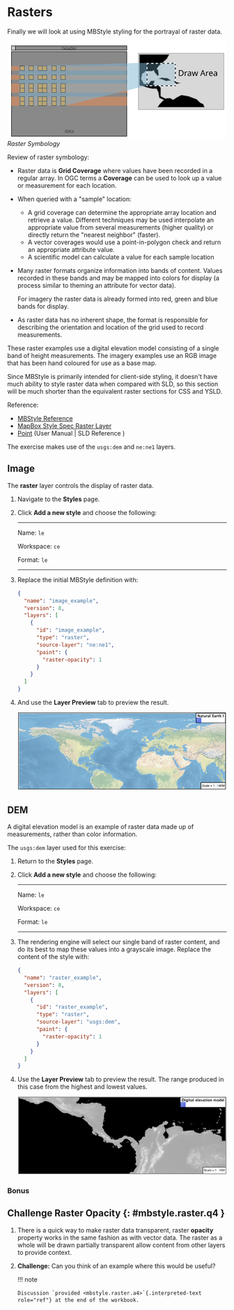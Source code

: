 # Rasters

Finally we will look at using MBStyle styling for the portrayal of raster data.

![](../style/img/RasterSymbology.svg)
*Raster Symbology*

Review of raster symbology:

-   Raster data is **Grid Coverage** where values have been recorded in a regular array. In OGC terms a **Coverage** can be used to look up a value or measurement for each location.

-   When queried with a "sample" location:

    -   A grid coverage can determine the appropriate array location and retrieve a value. Different techniques may be used interpolate an appropriate value from several measurements (higher quality) or directly return the "nearest neighbor" (faster).
    -   A vector coverages would use a point-in-polygon check and return an appropriate attribute value.
    -   A scientific model can calculate a value for each sample location

-   Many raster formats organize information into bands of content. Values recorded in these bands and may be mapped into colors for display (a process similar to theming an attribute for vector data).

    For imagery the raster data is already formed into red, green and blue bands for display.

-   As raster data has no inherent shape, the format is responsible for describing the orientation and location of the grid used to record measurements.

These raster examples use a digital elevation model consisting of a single band of height measurements. The imagery examples use an RGB image that has been hand coloured for use as a base map.

Since MBStyle is primarily intended for client-side styling, it doesn't have much ability to style raster data when compared with SLD, so this section will be much shorter than the equivalent raster sections for CSS and YSLD.

Reference:

-   [MBStyle Reference](../../mbstyle/reference/index.md)
-   [MapBox Style Spec Raster Layer](https://www.mapbox.com/mapbox-gl-js/style-spec/#layers-raster)
-   [Point](../../sld/reference/pointsymbolizer.md) (User Manual | SLD Reference )

The exercise makes use of the `usgs:dem` and `ne:ne1` layers.

## Image

The **raster** layer controls the display of raster data.

1.  Navigate to the **Styles** page.

2.  Click **Add a new style** and choose the following:

      --------------------- -------------------------------------------------
      Name:                 `le`

      Workspace:            `ce`

      Format:               `le`
      --------------------- -------------------------------------------------

3.  Replace the initial MBStyle definition with:

    ``` json
    {
      "name": "image_example",
      "version": 8,
      "layers": [
        {
          "id": "image_example",
          "type": "raster",
          "source-layer": "ne:ne1",
          "paint": {
            "raster-opacity": 1
          }
        }
      ]
    }
    ```

4.  And use the **Layer Preview** tab to preview the result.

    ![image](../style/img/raster_image_1.png)

## DEM

A digital elevation model is an example of raster data made up of measurements, rather than color information.

The `usgs:dem` layer used for this exercise:

1.  Return to the **Styles** page.

2.  Click **Add a new style** and choose the following:

      --------------------- -------------------------------------------------
      Name:                 `le`

      Workspace:            `ce`

      Format:               `le`
      --------------------- -------------------------------------------------

3.  The rendering engine will select our single band of raster content, and do its best to map these values into a grayscale image. Replace the content of the style with:

    ``` json
    {
      "name": "raster_example",
      "version": 8,
      "layers": [
        {
          "id": "raster_example",
          "type": "raster",
          "source-layer": "usgs:dem",
          "paint": {
            "raster-opacity": 1
          }
        }
      ]
    }
    ```

4.  Use the **Layer Preview** tab to preview the result. The range produced in this case from the highest and lowest values.

    ![image](../style/img/raster_dem_1.png)

### Bonus

## Challenge Raster Opacity {: #mbstyle.raster.q4 }

1.  There is a quick way to make raster data transparent, raster **opacity** property works in the same fashion as with vector data. The raster as a whole will be drawn partially transparent allow content from other layers to provide context.

2.  **Challenge:** Can you think of an example where this would be useful?

    !!! note

        Discussion `provided <mbstyle.raster.a4>`{.interpreted-text role="ref"} at the end of the workbook.
